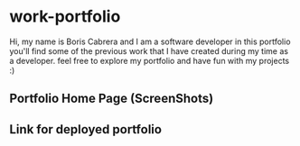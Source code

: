 # work-portfolio
Hi, my name is Boris Cabrera and I am a software developer
in this portfolio you'll find some of the previous work that I have created during my time as a developer.
feel free to explore my portfolio and have fun with my projects :)

## Portfolio Home Page (ScreenShots)

## Link for deployed portfolio
